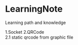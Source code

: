 # LearningNote
Learning path and knowledge   

1.Socket
2.QRCode  
  2.1 static qrcode from graphic file

